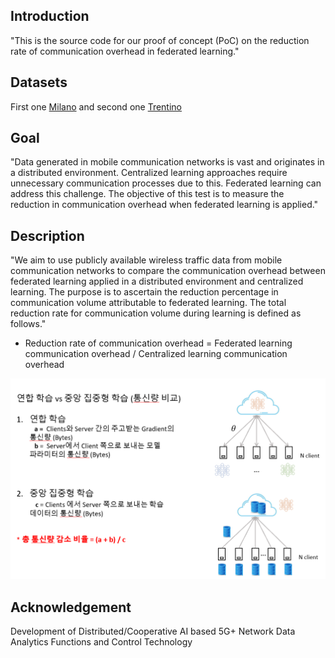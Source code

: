 ## Introduction

"This is the source code for our proof of concept (PoC) on the reduction rate of communication overhead in federated learning."

## Datasets

First one [Milano](https://drive.google.com/file/d/1aKh1icdmK9ho3mOZiNg593ivgIeycWKz/view?usp=sharing) and second one [Trentino](https://drive.google.com/file/d/1R-hrUVS1TY6Eec6k6aN_ce4u56LeYNHv/view?usp=sharing)

## Goal

"Data generated in mobile communication networks is vast and originates in a distributed environment. Centralized learning approaches require unnecessary communication processes due to this. Federated learning can address this challenge. The objective of this test is to measure the reduction in communication overhead when federated learning is applied."

## Description

"We aim to use publicly available wireless traffic data from mobile communication networks to compare the communication overhead between federated learning applied in a distributed environment and centralized learning. The purpose is to ascertain the reduction percentage in communication volume attributable to federated learning. The total reduction rate for communication volume during learning is defined as follows."

- Reduction rate of communication overhead = Federated learning communication overhead / Centralized learning communication overhead

![System](./system.png)


## Acknowledgement
Development of Distributed/Cooperative AI based 5G+ Network Data Analytics Functions and Control Technology
